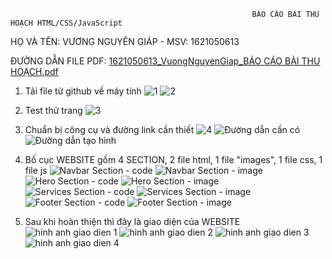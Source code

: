                                                           BÁO CÁO BÀI THU HOẠCH HTML/CSS/JavaScript

HỌ VÀ TÊN: VƯƠNG NGUYÊN GIÁP - MSV: 1621050613

ĐƯỜNG DẪN FILE PDF: 
[1621050613_VuongNguyenGiap_BÁO CÁO BÀI THU HOẠCH.pdf](https://github.com/ehiding/static-web/files/5675035/1621050613_VuongNguyenGiap_BAO.CAO.BAI.THU.HO.CH.pdf)

1. Tải file từ github về máy tính
![1](https://user-images.githubusercontent.com/74212018/101811532-c5fa4a80-3b4c-11eb-9d42-902383f1c4b8.JPG)
![2](https://user-images.githubusercontent.com/74212018/101811595-db6f7480-3b4c-11eb-8524-24ebfb86ca7f.JPG)


2. Test thử trang
![3](https://user-images.githubusercontent.com/74212018/101813537-6baeb900-3b4f-11eb-84ac-5207f3c2dbfd.JPG)


3. Chuẩn bị công cụ và đường link cần thiết
![4](https://user-images.githubusercontent.com/74212018/101813542-6cdfe600-3b4f-11eb-9c8f-e17bb1e0bf4a.JPG)
![Đường dẫn cần có](https://user-images.githubusercontent.com/74212018/101813545-6d787c80-3b4f-11eb-9cf6-75aac9bb2922.JPG)
![Đường dẫn tạo hình](https://user-images.githubusercontent.com/74212018/101813547-6e111300-3b4f-11eb-90c6-e401cebf717c.JPG)


4. Bố cục WEBSITE gồm 4 SECTION, 2 file html, 1 file "images", 1 file css, 1 file js
![Navbar Section - code](https://user-images.githubusercontent.com/74212018/101813579-736e5d80-3b4f-11eb-8b01-be5243f95922.JPG)
![Navbar Section - image](https://user-images.githubusercontent.com/74212018/101813580-7406f400-3b4f-11eb-9879-45b34240ec42.JPG)
![Hero Section - code](https://user-images.githubusercontent.com/74212018/101813561-70736d00-3b4f-11eb-8828-293e091a1c10.JPG)
![Hero Section - image](https://user-images.githubusercontent.com/74212018/101813565-70736d00-3b4f-11eb-9e45-1c8904575b84.JPG)
![Services Section - code](https://user-images.githubusercontent.com/74212018/101813582-7406f400-3b4f-11eb-9715-15441918ad6b.JPG)
![Services Section - image](https://user-images.githubusercontent.com/74212018/101813583-749f8a80-3b4f-11eb-906f-8369509fcd0c.JPG)
![Footer Section - code](https://user-images.githubusercontent.com/74212018/101813558-6f424000-3b4f-11eb-8fc4-2623c1398d00.JPG)
![Footer Section - image](https://user-images.githubusercontent.com/74212018/101813559-6fdad680-3b4f-11eb-8b21-2e9066a25648.JPG)

5. Sau khi hoàn thiện thì đây là giao diện của WEBSITE
![hinh anh giao dien 1](https://user-images.githubusercontent.com/74212018/101813571-71a49a00-3b4f-11eb-85a9-966c6583ac4e.JPG)
![hinh anh giao dien 2](https://user-images.githubusercontent.com/74212018/101813573-723d3080-3b4f-11eb-90b7-963ddd0e9281.JPG)
![hinh anh giao dien 3](https://user-images.githubusercontent.com/74212018/101813575-72d5c700-3b4f-11eb-841f-4672c85ce12e.JPG)
![hinh anh giao dien 4](https://user-images.githubusercontent.com/74212018/101813577-72d5c700-3b4f-11eb-9ce4-32666132acd1.JPG)
